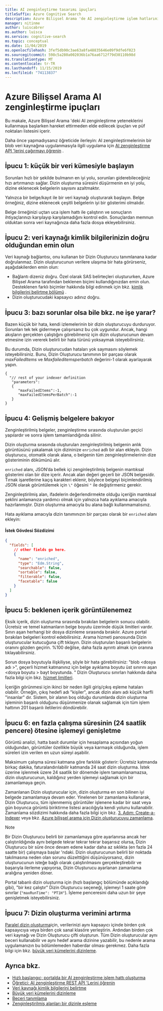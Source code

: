 ```yaml
---
title: AI zenginleştirme tasarımı ipuçları
titleSuffix: Azure Cognitive Search
description: Azure Bilişsel Arama 'de AI zenginleştirme işlem hatlarını ayarlamaya yönelik ipuçları ve sorun giderme.
manager: nitinme
author: luiscabrer
ms.author: luisca
ms.service: cognitive-search
ms.topic: conceptual
ms.date: 11/04/2019
ms.openlocfilehash: 3fef5db90c3ae63a8fa48835646e09f9dfe6f023
ms.sourcegitcommit: 598c5a280a002036b1a76aa6712f79d30110b98d
ms.translationtype: MT
ms.contentlocale: tr-TR
ms.lasthandoff: 11/15/2019
ms.locfileid: "74113837"
---
```

# <a name="tips-for-ai-enrichment-in-azure-cognitive-search"></a>Azure Bilişsel Arama AI zenginleştirme ipuçları

Bu makale, Azure Bilişsel Arama 'deki AI zenginleştirme yeteneklerini kullanmaya başlarken hareket ettirmeden elde edilecek ipuçları ve püf noktaları listesini içerir. 

Daha önce yapmadıysanız öğreticide ilerleyin: AI zenginleştirmelerinin bir blob veri kaynağına uygulanmasıyla ilgili uygulama için [AI zenginleştirme API 'lerini çağırmayı öğrenin](cognitive-search-quickstart-blob.md) .

## <a name="tip-1-start-with-a-small-dataset"></a>İpucu 1: küçük bir veri kümesiyle başlayın
Sorunları hızlı bir şekilde bulmanın en iyi yolu, sorunları giderebileceğiniz hızı artırmanızı sağlar. Dizin oluşturma süresini düşürmenin en iyi yolu, dizine eklenecek belgelerin sayısını azaltmaktır. 

Yalnızca bir belge/kayıt ile bir veri kaynağı oluşturarak başlayın. Belge örneğiniz, dizine eklenecek çeşitli belgelerin iyi bir gösterimi olmalıdır. 

Belge örneğinizi uçtan uca işlem hattı ile çalıştırın ve sonuçların ihtiyaçlarınızı karşılayıp karşılamadığını kontrol edin. Sonuçlardan memnun olduktan sonra veri kaynağınıza daha fazla dosya ekleyebilirsiniz.

## <a name="tip-2-make-sure-your-data-source-credentials-are-correct"></a>İpucu 2: veri kaynağı kimlik bilgilerinizin doğru olduğundan emin olun
Veri kaynağı bağlantısı, onu kullanan bir Dizin Oluşturucu tanımlanana kadar doğrulanmaz. Dizin oluşturucunun verilere ulaşıma bir hata görürseniz, aşağıdakilerden emin olun:
- Bağlantı dizeniz doğru. Özel olarak SAS belirteçleri oluştururken, Azure Bilişsel Arama tarafından beklenen biçimi kullandığınızdan emin olun. Desteklenen farklı biçimler hakkında bilgi edinmek için bkz. [kimlik bilgilerini belirtme bölümü](
https://docs.microsoft.com/azure/search/search-howto-indexing-azure-blob-storage#how-to-specify-credentials) .
- Dizin oluşturucudaki kapsayıcı adınız doğru.

## <a name="tip-3-see-what-works-even-if-there-are-some-failures"></a>İpucu 3: bazı sorunlar olsa bile bkz. ne işe yarar?
Bazen küçük bir hata, kendi izlemelerinin bir dizin oluşturucuyu durduruyor. Sorunları tek tek gidermeye çalışırsanız bu çok uygundur. Ancak, hangi akışların gerçekten çalıştığını görebilmeniz için dizin oluşturucunun devam etmesine izin vererek belirli bir hata türünü yoksaymak isteyebilirsiniz.

Bu durumda, Dizin oluşturucudan hataları yok saymasını söylemek isteyebilirsiniz. Bunu, Dizin Oluşturucu tanımının bir parçası olarak *maxFailedItems* ve *Maxfaileditemsperbatch* değerini-1 olarak ayarlayarak yapın.

```
{
  "// rest of your indexer definition
   "parameters":
   {
      "maxFailedItems":-1,
      "maxFailedItemsPerBatch":-1
   }
}
```
## <a name="tip-4-looking-at-enriched-documents-under-the-hood"></a>İpucu 4: Gelişmiş belgelere bakıyor 
Zenginleştirilmiş belgeler, zenginleştirme sırasında oluşturulan geçici yapılardır ve sonra işlem tamamlandığında silinir.

Dizin oluşturma sırasında oluşturulan zenginleştirilmiş belgenin anlık görüntüsünü yakalamak için dizininize ```enriched``` adlı bir alan ekleyin. Dizin oluşturucu, otomatik olarak alana, o belgenin tüm zenginleştirmelerinin dize gösteriminin dökümünü alır.

```enriched``` alanı, JSON’da bellek içi zenginleştirilmiş belgenin mantıksal gösterimi olan bir dize içerir.  Ancak alan değeri geçerli bir JSON belgesidir. Tırnak işaretlerine kaçış karakteri eklenir, böylece belgeyi biçimlendirilmiş JSON olarak görüntülemek için `\"` öğesini `"` ile değiştirmeniz gerekir. 

Zenginleştirilmiş alan, ifadelerin değerlendirmekte olduğu içeriğin mantıksal şeklini anlamanıza yardımcı olmak için yalnızca hata ayıklama amacıyla hazırlanmıştır. Dizin oluşturma amacıyla bu alana bağlı kullanmamalısınız.

Hata ayıklama amacıyla dizin tanımınızın bir parçası olarak bir ```enriched``` alanı ekleyin:

#### <a name="request-body-syntax"></a>İstek Gövdesi Sözdizimi
```json
{
  "fields": [
    // other fields go here.
    {
      "name": "enriched",
      "type": "Edm.String",
      "searchable": false,
      "sortable": false,
      "filterable": false,
      "facetable": false
    }
  ]
}
```

## <a name="tip-5-expected-content-fails-to-appear"></a>İpucu 5: beklenen içerik görüntülenemez

Eksik içerik, dizin oluşturma sırasında bırakılan belgelerin sonucu olabilir. Ücretsiz ve temel katmanların belge boyutu üzerinde düşük limitleri vardır. Sınırı aşan herhangi bir dosya dizinleme sırasında bırakılır. Azure portal bırakılan belgeleri kontrol edebilirsiniz. Arama hizmeti panosunda Dizin oluşturucular kutucuğuna çift tıklayın. Dizin oluşturulan başarılı belgelerin oranını gözden geçirin. %100 değilse, daha fazla ayrıntı almak için oranına tıklayabilirsiniz. 

Sorun dosya boyutuyla ilişkiliyse, şöyle bir hata görebilirsiniz: "blob \<dosya adı >", geçerli hizmet katmanınız için belge ayıklama boyutu üst sınırını aşan \<dosya boyutu > bayt boyutunda. " Dizin Oluşturucu sınırları hakkında daha fazla bilgi için bkz. [hizmet limitleri](search-limits-quotas-capacity.md).

İçeriğin görünmesi için ikinci bir neden ilgili giriş/çıkış eşleme hataları olabilir. Örneğin, çıkış hedefi adı "kişiler", ancak dizin alanı adı küçük harfli "insanlar" dır. Sistem, bir alanın boş olduğu durumlarda dizin oluşturma işleminin başarılı olduğunu düşünmenize olanak sağlamak için tüm işlem hattının 201 başarılı iletilerini döndürebilir. 

## <a name="tip-6-extend-processing-beyond-maximum-run-time-24-hour-window"></a>İpucu 6: en fazla çalışma süresinin (24 saatlik pencere) ötesine işlemeyi genişletme

Görüntü analizi, hatta basit durumlar için hesaplama açısından yoğun olduğundan, görüntüler özellikle büyük veya karmaşık olduğunda, işlem süreleri izin verilen en uzun süreyi aşabilir. 

Maksimum çalışma süresi katmana göre farklılık gösterir: Ücretsiz katmanda birkaç dakika, faturalandırılabilir katmanda 24 saat dizin oluşturma. İstek üzerine işlenmek üzere 24 saatlik bir dönemde işlem tamamlanamazsa, dizin oluşturucunun, kaldığınız yerden işlemeyi sağlamak için bir zamanlamaya geçin. 

Zamanlanan Dizin oluşturucular için, dizin oluşturma en son bilinen iyi belgede zamanlamaya devam eder. Yinelenen bir zamanlama kullanarak, Dizin Oluşturucu, tüm işlenmemiş görüntüler işlenene kadar bir saat veya gün boyunca görüntü biriktirme listesi aracılığıyla kendi yolunu kullanabilir. Zamanlama sözdizimi hakkında daha fazla bilgi için bkz. [3. Adım: Create-a-Indexer](search-howto-indexing-azure-blob-storage.md#step-3-create-an-indexer) veya bkz. [Azure bilişsel arama için Dizin oluşturucuyu zamanlama](search-howto-schedule-indexers.md).

> [!NOTE]
> Bir Dizin Oluşturucu belirli bir zamanlamaya göre ayarlanırsa ancak her çalıştırıldığında aynı belgede tekrar tekrar tekrar başarısız olursa, Dizin Oluşturucu bir süre önce devam edene kadar daha az sıklıkta (en fazla 24 saatte bir) çalışmaya başlar 'ndaki.  Dizin oluşturucunun belirli bir noktada takılmasına neden olan sorunu düzelttiğini düşünüyorsanız, dizin oluşturucunun isteğe bağlı olarak çalıştırılmasını gerçekleştirebilir ve başarıyla ilerleme yapıyorsa, Dizin Oluşturucu ayarlanan zamanlama aralığına yeniden döner.

Portal tabanlı dizin oluşturma için (hızlı başlangıç bölümünde açıklandığı gibi), "bir kez çalıştır" Dizin Oluşturucu seçeneği, işlemeyi 1 saate göre sınırlar (`"maxRunTime": "PT1H"`). İşleme penceresini daha uzun bir şeye genişletmek isteyebilirsiniz.

## <a name="tip-7-increase-indexing-throughput"></a>İpucu 7: Dizin oluşturma verimini artırma

[Paralel dizin oluşturma](search-howto-large-index.md)için, verilerinizi aynı kapsayıcı içinde birden çok kapsayıcıya veya birden çok sanal klasöre yerleştirin. Ardından birden çok veri kaynağı ve Dizin Oluşturucu çifti oluşturun. Tüm Dizin oluşturucular aynı beceri kullanabilir ve aynı hedef arama dizinine yazabilir, bu nedenle arama uygulamanızın bu bölümlemeden haberdar olması gerekmez.
Daha fazla bilgi için bkz. [büyük veri kümelerini dizinleme](search-howto-indexing-azure-blob-storage.md#indexing-large-datasets).

## <a name="see-also"></a>Ayrıca bkz.
+ [Hızlı başlangıç: portalda bir AI zenginleştirme işlem hattı oluşturma](cognitive-search-quickstart-blob.md)
+ [Öğretici: AI zenginleştirme REST API 'Lerini öğrenin](cognitive-search-tutorial-blob.md)
+ [Veri kaynağı kimlik bilgilerini belirtme](search-howto-indexing-azure-blob-storage.md#how-to-specify-credentials)
+ [Büyük veri kümelerini dizinleme](search-howto-indexing-azure-blob-storage.md#indexing-large-datasets)
+ [Beceri tanımlama](cognitive-search-defining-skillset.md)
+ [Zenginleştirilmiş alanları bir dizinle eşleme](cognitive-search-output-field-mapping.md)
